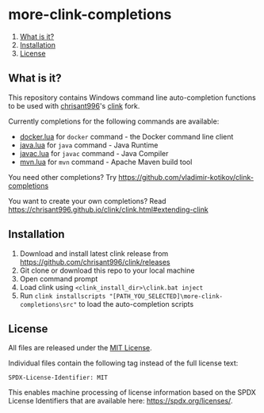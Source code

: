 # more-clink-completions

1. [What is it?](#what-is-it)
1. [Installation](#installation)
1. [License](#license)


## <a name="what-is-it"></a>What is it?

This repository contains Windows command line auto-completion functions to be used with [chrisant996](https://github.com/chrisant996)'s [clink](https://github.com/chrisant996/clink) fork.

Currently completions for the following commands are available:
- [docker.lua](src/docker.lua) for `docker` command - the Docker command line client
- [java.lua](src/java.lua) for `java` command - Java Runtime
- [javac.lua](src/javac.lua) for `javac` command - Java Compiler
- [mvn.lua](src/mvn.lua) for `mvn` command - Apache Maven build tool

You need other completions? Try https://github.com/vladimir-kotikov/clink-completions

You want to create your own completions? Read https://chrisant996.github.io/clink/clink.html#extending-clink


## Installation

1. Download and install latest clink release from https://github.com/chrisant996/clink/releases
1. Git clone or download this repo to your local machine
1. Open command prompt
1. Load clink using `<clink_install_dir>\clink.bat inject`
1. Run `clink installscripts "[PATH_YOU_SELECTED]\more-clink-completions\src"` to load the auto-completion scripts


## <a name="license"></a>License

All files are released under the [MIT License](LICENSE.txt).

Individual files contain the following tag instead of the full license text:
```
SPDX-License-Identifier: MIT
```

This enables machine processing of license information based on the SPDX License Identifiers that are available here: https://spdx.org/licenses/.
